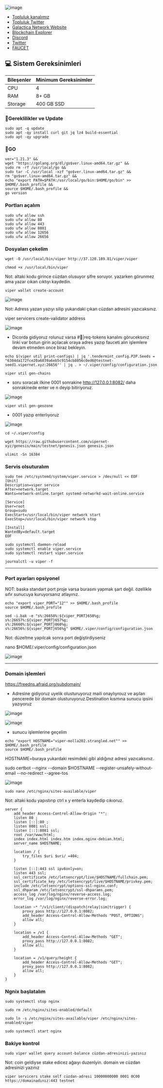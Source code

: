 ![image](https://github.com/molla202/Viper-private/assets/91562185/83832c2d-997b-4f4c-992a-6bee394b5891)


 * [Topluluk kanalımız](https://t.me/corenodechat)<br>
 * [Topluluk Twitter](https://twitter.com/corenodeHQ)<br>
 * [Galactica Network Website](https://galactica.com/)<br>
 * [Blockchain Explorer](https://explorer.corenodehq.com/Galactica%20Testnet)<br>
 * [Discord](https://discord.gg/JvynTZAr)<br>
 * [Twitter](https://twitter.com/GalacticaNet)<br>
 * [FAUCET](https://faucet-reticulum.galactica.com/)<br>

## 💻 Sistem Gereksinimleri
| Bileşenler | Minimum Gereksinimler | 
| ------------ | ------------ |
| CPU |	4|
| RAM	| 8+ GB |
| Storage	| 400 GB SSD |

### 🚧Gereklilikler ve Update
```
sudo apt -q update
sudo apt -qy install curl git jq lz4 build-essential
sudo apt -qy upgrade
```
### 🚧GO
```
ver="1.21.3" &&
wget "https://golang.org/dl/go$ver.linux-amd64.tar.gz" &&
sudo rm -rf /usr/local/go &&
sudo tar -C /usr/local -xzf "go$ver.linux-amd64.tar.gz" &&
rm "go$ver.linux-amd64.tar.gz" &&
echo "export PATH=$PATH:/usr/local/go/bin:$HOME/go/bin" >> $HOME/.bash_profile &&
source $HOME/.bash_profile &&
go version
```
### Portları açalım
```
sudo ufw allow ssh
sudo ufw allow 80
sudo ufw allow 443
sudo ufw allow 8081
sudo ufw allow 12656
sudo ufw allow 26656
```
### Dosyaları çekelim
```
wget -O /usr/local/bin/viper http://37.120.189.81/viper/viper
```
```
chmod +x /usr/local/bin/viper
```
Not: altaki kodu girince cüzdan olusuyor şifre soruyor. yazarken görunmez ama yazar cıkan cıktıyı kaydedin.
```
viper wallet create-account
```
![image](https://github.com/molla202/Viper-private/assets/91562185/b9a96691-6add-4a9a-9436-16c7c49efef2)

Not: Adress yazan yazıyı silip yukarıdaki çıkan cüzdan adresini yazıcaksınız.

viper servicers create-validator address

![image](https://github.com/molla202/Viper-private/assets/91562185/928ca790-8448-434b-8eb5-d04d42d1a275)

- Dicorda gidiyoruz rolunuz varsa #🤑|req-tokens kanalını göruceksınız linki var botun girin açılacak oraya adres yazıp fauceti alın işlemlere devam etmeden once biraz bekleyin.
```
echo $(viper util print-configs) | jq '.tendermint_config.P2P.Seeds = "6304da172fce20a6039a6eb5c9154cb8056c0ed6@testnet-seed1.vipernet.xyz:26656"' | jq . > ~/.viper/config/configuration.json
```
```
viper util gen-chains
```
- soru soracak ilkine 0001 sonrakine http://127.0.0.1:8082/ daha sonrakinede enter ve n deyip bitiriyoruz.

![image](https://github.com/molla202/Viper-private/assets/91562185/24b05386-1e62-477d-92f3-1c65e5d5a78e)
```
viper util gen-geozone
```
- 0001 yazıp enterlıyoruz

![image](https://github.com/molla202/Viper-private/assets/91562185/eb571cf2-c0ea-49e2-9265-6aeec97d00ee)
```
cd ~/.viper/config
```
```
wget https://raw.githubusercontent.com/vipernet-xyz/genesis/main/testnet/genesis.json genesis.json
```
```
ulimit -Sn 16384
```

### Servis olsuturalım
```
sudo tee /etc/systemd/system/viper.service > /dev/null << EOF
[Unit]
Description=viper service
After=network.target
Wants=network-online.target systemd-networkd-wait-online.service

[Service]
User=root
Group=sudo
ExecStart=/usr/local/bin/viper network start
ExecStop=/usr/local/bin/viper network stop

[Install]
WantedBy=default.target
EOF
```
```
sudo systemctl daemon-reload
sudo systemctl enable viper.service
sudo systemctl restart viper.service
```
```
journalctl -u viper -f
```
------------------------
### Port ayarları opsiyonel
NOT: baska standart port proje varsa burasını yapmak şart değil. özellikle sıfır sunucuya kuruyorsanız atlayınız.
```
echo "export viper_PORT="12"" >> $HOME/.bash_profile
source $HOME/.bash_profile
```
```
sed -i.bak -e "s%:26658%:${viper_PORT}658%g;
s%:26657%:${viper_PORT}657%g;
s%:26660%:${viper_PORT}060%g;
s%:26656%:${viper_PORT}656%g" $HOME/.viper/config/configuration.json
```
Not: düzeltme yapılcak sonra port değiştirdiyseniz

nano $HOME/.viper/config/configuration.json

![image](https://github.com/molla202/Viper-private/assets/91562185/5a248e2e-06aa-4223-9e59-c008aeece908)

------------------------------------------------
### Domain işlemleri

https://freedns.afraid.org/subdomain/

- Adresine gidiyoruz uyelik olusturuyoruz maili onaylıyrouz ve aşılan pencerede bir domain olusturuyoruz.Destination kısmına sunucu ipsini yazıyoruz

![image](https://github.com/molla202/Viper-private/assets/91562185/1636e6ad-348f-4fa1-98e3-259f60791f66)

![image](https://github.com/molla202/Viper-private/assets/91562185/9888b092-3594-4a29-bf84-cae86fbd35f8)

- sunucu işlemlerine geçelim

```
echo "export HOSTNAME="viper-molla202.strangled.net"" >> $HOME/.bash_profile
source $HOME/.bash_profile
```
HOSTNAME=buraya yukardaki resimdeki gibi aldığınız adresi yazıcaksınız.

sudo certbot --nginx --domain $HOSTNAME --register-unsafely-without-email --no-redirect --agree-tos

![image](https://github.com/molla202/Viper-private/assets/91562185/81cd0fc0-7ff7-4e1c-b245-5aba0c00f48b)
```
sudo nano /etc/nginx/sites-available/viper
```
Not: altaki kodu yapıstırıp ctrl x y enterla kaydedip cıkıoruz.
```
server {
    add_header Access-Control-Allow-Origin "*";
    listen 80 ;
    listen [::]:80 ;
    listen 8081 ssl;
    listen [::]:8081 ssl;
    root /var/www/html;
    index index.html index.htm index.nginx-debian.html;
    server_name $HOSTNAME;

    location / {
        try_files $uri $uri/ =404;
    }

    listen [::]:443 ssl ipv6only=on;
    listen 443 ssl;
    ssl_certificate /etc/letsencrypt/live/$HOSTNAME/fullchain.pem;
    ssl_certificate_key /etc/letsencrypt/live/$HOSTNAME/privkey.pem;
    include /etc/letsencrypt/options-ssl-nginx.conf;
    ssl_dhparam /etc/letsencrypt/ssl-dhparams.pem;
    access_log /var/log/nginx/reverse-access.log;
    error_log /var/log/nginx/reverse-error.log;

    location ~* ^/v1/client/(dispatch|relay|sim|trigger) {
        proxy_pass http://127.0.0.1:8082;
        add_header Access-Control-Allow-Methods "POST, OPTIONS";
        allow all;
    }

    location = /v1 {
        add_header Access-Control-Allow-Methods "GET";
        proxy_pass http://127.0.0.1:8082;
        allow all;
    }

    location = /v1/query/height {
        add_header Access-Control-Allow-Methods "GET";
        proxy_pass http://127.0.0.1:8082;
        allow all;
    }
}
```
### Ngnix başlatalım
```
sudo systemctl stop nginx
```
```
sudo rm /etc/nginx/sites-enabled/default
```
```
sudo ln -s /etc/nginx/sites-available/viper /etc/nginx/sites-enabled/viper
```
```
sudo systemctl start nginx
```
### Bakiye kontrol
```
sudo viper wallet query account-balance cüzdan-adresinizi-yazınız
```
Not: coin geldiyse stake edicez ağaıyı duzenlyin. domain ve cüzdan adresinizi yazınız
```
viper servicers stake self cüzdan-adresi 10000000000 0001 0C00 https://domainadınız:443 testnet
```
















